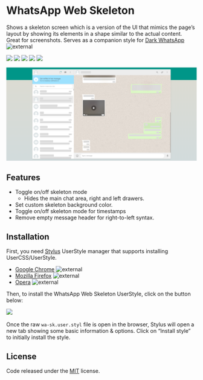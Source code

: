 # WhatsApp Web Skeleton
Shows a skeleton screen which is a version of the UI that mimics the page’s layout by showing its elements in a shape similar to the actual content. Great for screenshots.
Serves as a companion style for [Dark WhatsApp](https://github.com/vednoc/dark-whatsapp) ![external](https://user-images.githubusercontent.com/136959/44433186-de548e80-a56a-11e8-8947-d3331bd6d7a1.png)

<a href='https://github.com/E-RELevant/whatsapp-web-skeleton/commits/master'><img src='https://img.shields.io/github/v/tag/E-RELevant/whatsapp-web-skeleton.svg?label=version&style=flat' /></a>
<a href='https://github.com/E-RELevant/whatsapp-web-skeleton/stargazers'><img src='https://img.shields.io/github/stars/E-RELevant/whatsapp-web-skeleton.svg?style=flat' /></a>
<a href='https://github.com/E-RELevant/WhatsApp-Web-Skeleton/network/members'><img src='https://img.shields.io/github/forks/E-RELevant/whatsapp-web-skeleton.svg?color=007ec6&style=flat' /></a>
<a href='https://github.com/E-RELevant/whatsapp-web-skeleton/wiki'><img src='https://img.shields.io/badge/docs-on%20GitHub-007ec6.svg?&style=flat' /></a>
<a href='https://raw.githubusercontent.com/E-RELevant/WhatsApp-Web-Skeleton/master/wa-sk.user.styl'><img src='https://img.shields.io/badge/Install%20directly%20with-Stylus-006666.svg?longCache=true&style=flat' /></a>

![preview](https://raw.githubusercontent.com/E-RELevant/WhatsApp-Web-Skeleton/master/images/preview.png)

## Features
- Toggle on/off skeleton mode
  - Hides the main chat area, right and left drawers.
- Set custom skeleton background color.
- Toggle on/off skeleton mode for timestamps
- Remove empty message header for right-to-left syntax.

## Installation
First, you need [Stylus](https://add0n.com/stylus.html) UserStyle manager that supports installing UserCSS/UserStyle.
- [Google Chrome](https://chrome.google.com/webstore/detail/stylus/clngdbkpkpeebahjckkjfobafhncgmne) ![external](https://user-images.githubusercontent.com/136959/44433186-de548e80-a56a-11e8-8947-d3331bd6d7a1.png)
- [Mozilla Firefox](https://addons.mozilla.org/firefox/addon/styl-us/) ![external](https://user-images.githubusercontent.com/136959/44433186-de548e80-a56a-11e8-8947-d3331bd6d7a1.png)
- [Opera](https://addons.opera.com/extensions/details/stylus/) ![external](https://user-images.githubusercontent.com/136959/44433186-de548e80-a56a-11e8-8947-d3331bd6d7a1.png)

Then, to install the WhatsApp Web Skeleton UserStyle, click on the button below:

<a href='https://raw.githubusercontent.com/E-RELevant/WhatsApp-Web-Skeleton/master/wa-sk.user.styl'><img src='https://img.shields.io/badge/Install%20directly%20with-Stylus-006666.svg?longCache=true&style=flat' /></a>

Once the raw `wa-sk.user.styl` file is open in the browser, Stylus will open a new tab showing some basic information & options.
Click on “Install style” to initially install the style.

## License
Code released under the [MIT](LICENSE) license.